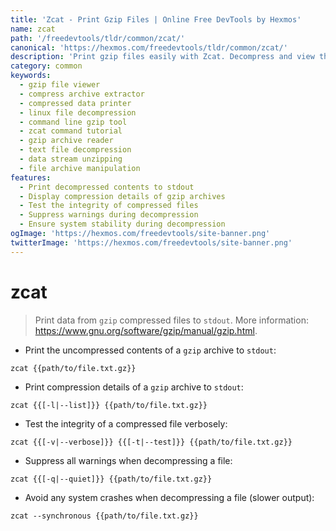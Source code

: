 ```yaml
---
title: 'Zcat - Print Gzip Files | Online Free DevTools by Hexmos'
name: zcat
path: '/freedevtools/tldr/common/zcat/'
canonical: 'https://hexmos.com/freedevtools/tldr/common/zcat/'
description: 'Print gzip files easily with Zcat. Decompress and view the contents of compressed archives directly in your terminal. Free online tool, no registration required.'
category: common
keywords:
  - gzip file viewer
  - compress archive extractor
  - compressed data printer
  - linux file decompression
  - command line gzip tool
  - zcat command tutorial
  - gzip archive reader
  - text file decompression
  - data stream unzipping
  - file archive manipulation
features:
  - Print decompressed contents to stdout
  - Display compression details of gzip archives
  - Test the integrity of compressed files
  - Suppress warnings during decompression
  - Ensure system stability during decompression
ogImage: 'https://hexmos.com/freedevtools/site-banner.png'
twitterImage: 'https://hexmos.com/freedevtools/site-banner.png'
---
```


# zcat

> Print data from `gzip` compressed files to `stdout`.
> More information: <https://www.gnu.org/software/gzip/manual/gzip.html>.

- Print the uncompressed contents of a `gzip` archive to `stdout`:

`zcat {{path/to/file.txt.gz}}`

- Print compression details of a `gzip` archive to `stdout`:

`zcat {{[-l|--list]}} {{path/to/file.txt.gz}}`

- Test the integrity of a compressed file verbosely:

`zcat {{[-v|--verbose]}} {{[-t|--test]}} {{path/to/file.txt.gz}}`

- Suppress all warnings when decompressing a file:

`zcat {{[-q|--quiet]}} {{path/to/file.txt.gz}}`

- Avoid any system crashes when decompressing a file (slower output):

`zcat --synchronous {{path/to/file.txt.gz}}`
